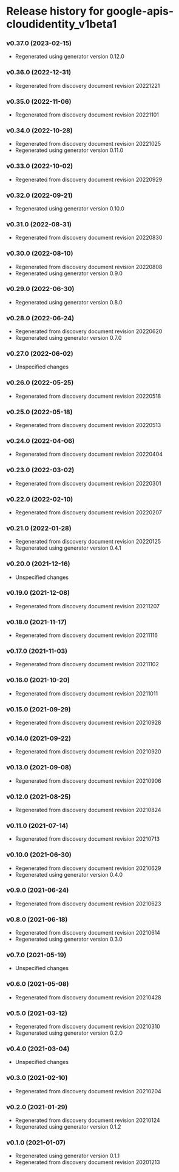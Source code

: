 # Release history for google-apis-cloudidentity_v1beta1

### v0.37.0 (2023-02-15)

* Regenerated using generator version 0.12.0

### v0.36.0 (2022-12-31)

* Regenerated from discovery document revision 20221221

### v0.35.0 (2022-11-06)

* Regenerated from discovery document revision 20221101

### v0.34.0 (2022-10-28)

* Regenerated from discovery document revision 20221025
* Regenerated using generator version 0.11.0

### v0.33.0 (2022-10-02)

* Regenerated from discovery document revision 20220929

### v0.32.0 (2022-09-21)

* Regenerated using generator version 0.10.0

### v0.31.0 (2022-08-31)

* Regenerated from discovery document revision 20220830

### v0.30.0 (2022-08-10)

* Regenerated from discovery document revision 20220808
* Regenerated using generator version 0.9.0

### v0.29.0 (2022-06-30)

* Regenerated using generator version 0.8.0

### v0.28.0 (2022-06-24)

* Regenerated from discovery document revision 20220620
* Regenerated using generator version 0.7.0

### v0.27.0 (2022-06-02)

* Unspecified changes

### v0.26.0 (2022-05-25)

* Regenerated from discovery document revision 20220518

### v0.25.0 (2022-05-18)

* Regenerated from discovery document revision 20220513

### v0.24.0 (2022-04-06)

* Regenerated from discovery document revision 20220404

### v0.23.0 (2022-03-02)

* Regenerated from discovery document revision 20220301

### v0.22.0 (2022-02-10)

* Regenerated from discovery document revision 20220207

### v0.21.0 (2022-01-28)

* Regenerated from discovery document revision 20220125
* Regenerated using generator version 0.4.1

### v0.20.0 (2021-12-16)

* Unspecified changes

### v0.19.0 (2021-12-08)

* Regenerated from discovery document revision 20211207

### v0.18.0 (2021-11-17)

* Regenerated from discovery document revision 20211116

### v0.17.0 (2021-11-03)

* Regenerated from discovery document revision 20211102

### v0.16.0 (2021-10-20)

* Regenerated from discovery document revision 20211011

### v0.15.0 (2021-09-29)

* Regenerated from discovery document revision 20210928

### v0.14.0 (2021-09-22)

* Regenerated from discovery document revision 20210920

### v0.13.0 (2021-09-08)

* Regenerated from discovery document revision 20210906

### v0.12.0 (2021-08-25)

* Regenerated from discovery document revision 20210824

### v0.11.0 (2021-07-14)

* Regenerated from discovery document revision 20210713

### v0.10.0 (2021-06-30)

* Regenerated from discovery document revision 20210629
* Regenerated using generator version 0.4.0

### v0.9.0 (2021-06-24)

* Regenerated from discovery document revision 20210623

### v0.8.0 (2021-06-18)

* Regenerated from discovery document revision 20210614
* Regenerated using generator version 0.3.0

### v0.7.0 (2021-05-19)

* Unspecified changes

### v0.6.0 (2021-05-08)

* Regenerated from discovery document revision 20210428

### v0.5.0 (2021-03-12)

* Regenerated from discovery document revision 20210310
* Regenerated using generator version 0.2.0

### v0.4.0 (2021-03-04)

* Unspecified changes

### v0.3.0 (2021-02-10)

* Regenerated from discovery document revision 20210204

### v0.2.0 (2021-01-29)

* Regenerated from discovery document revision 20210124
* Regenerated using generator version 0.1.2

### v0.1.0 (2021-01-07)

* Regenerated using generator version 0.1.1
* Regenerated from discovery document revision 20201213

